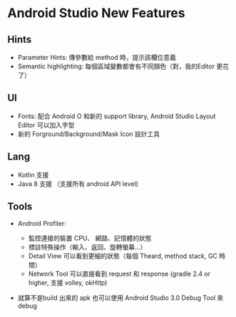 # Android Studio New Features

## Hints
- Parameter Hints: 傳參數給 method 時，提示該欄位意義
- Semantic highlighting: 每個區域變數都會有不同顏色（對，我的Editor 更花了）

## UI
- Fonts: 配合 Android O 和新的 support library, Android Studio Layout Editor 可以加入字型
- 新的 Forground/Background/Mask Icon 設計工具


## Lang
- Kotlin 支援
- Java 8 支援 （支援所有 android API level)

## Tools 
- Android Profiler: 
	- 監控連接的裝置 CPU、 網路、記憶體的狀態
	- 標註特殊操作（輸入、返回、旋轉螢幕...）
	- Detail View 可以看到更細的狀態（每個 Theard, method stack, GC 時間）
	- Network Tool 可以直接看到 request 和 response (gradle 2.4 or higher, 支援 volley, okHttp)

- 就算不是build 出來的 apk 也可以使用 Android Studio 3.0 Debug Tool 來 debug


